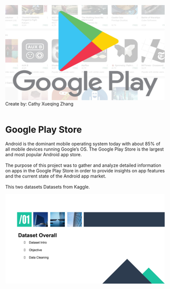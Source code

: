 <img src="https://github.com/CathyXueqingZhang/Jobapplication/blob/master/Python/Google/pic/google.jpeg" width="1050" height="300" /><br/>
Create by: Cathy Xueqing Zhang<br/><br/>

# Google Play Store
Android is the dominant mobile operating system today with about 85% of all mobile devices running Google’s OS. The Google Play Store is the largest and most popular Android app store.<br/><br/>
The purpose of this project was to gather and analyze detailed information on apps in the Google Play Store in order to provide insights on app features and the current state of the Android app market.<br/><br/>
This two datasets Datasets from Kaggle.

![plt 1](pic/0001.jpg)<br/>
